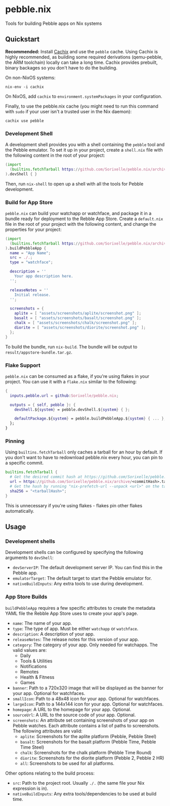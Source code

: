 # pebble.nix

Tools for building Pebble apps on Nix systems

## Quickstart

**Recommended:** Install [Cachix](https://cachix.org/) and use the `pebble`
cache. Using Cachix is highly recommended, as building some required derivations
(qemu-pebble, the ARM toolchain) locally can take a long time. Cachix provides
prebuilt, binary backages so you don't have to do the building.

On non-NixOS systems:
```shell
nix-env -i cachix
```

On NixOS, add `cachix` to `environment.systemPackages` in your configuration.

Finally, to use the pebble.nix cache (you might need to run this command with
`sudo` if your user isn't a trusted user in the Nix daemon):
```shell
cachix use pebble
```

### Development Shell

A development shell provides you with a shell containing the `pebble` tool and
the Pebble emulator. To set it up in your project, create a `shell.nix` file
with the following content in the root of your project:

```nix
(import
  (builtins.fetchTarball https://github.com/Sorixelle/pebble.nix/archive/master.tar.gz)
).devShell { }
```

Then, run `nix-shell` to open up a shell with all the tools for Pebble
development.

### Build for App Store

`pebble.nix` can build your watchapp or watchface, and package it in a bundle
ready for deployment to the Rebble App Store. Create a `default.nix` file in the
root of your project with the following content, and change the properties for
your project:

```nix
(import
  (builtins.fetchTarball https://github.com/Sorixelle/pebble.nix/archive/master.tar/gz)
).buildPebbleApp {
  name = "App Name";
  src = ./.;
  type = "watchface";

  description = ''
    Your app description here.
  '';

  releaseNotes = ''
    Initial release.
  '';

  screenshots = {
    aplite = [ "assets/screenshots/aplite/screenshot.png" ];
    basalt = [ "assets/screenshots/basalt/screenshot.png" ];
    chalk = [ "assets/screenshots/chalk/screenshot.png" ];
    diorite = [ "assets/screenshots/diorite/screenshot.png" ];
  };
}
```

To build the bundle, run `nix-build`. The bundle will be output to
`result/appstore-bundle.tar.gz`.

### Flake Support

`pebble.nix` can be consumed as a flake, if you're using flakes in your project.
You can use it with a `flake.nix` similar to the following:

```nix
{
  inputs.pebble.url = github:Sorixelle/pebble.nix;

  outputs = { self, pebble }: {
    devShell.${system} = pebble.devShell.${system} { };

	defaultPackage.${system} = pebble.buildPebbleApp.${system} { ... };
  };
}
```

### Pinning

Using `builtins.fetchTarball` only caches a tarball for an hour by default. If
you don't want to have to redownload pebble.nix every hour, you can pin to a
specific commit.

```nix
builtins.fetchTarball {
  # Get the desired commit hash at https://github.com/Sorixelle/pebble.nix/commits
  url = https://github.com/Sorixelle/pebble.nix/archive/<commitHash>.tar.gz;
  # Get the hash by running "nix-prefetch-url --unpack <url>" on the tarball url
  sha256 = "<tarballHash>";
}
```

This is unnecessary if you're using flakes - flakes pin other flakes
automatically.

## Usage

### Development shells

Development shells can be configured by specifying the following arguments to
`devShell`:

- `devServerIP`: The default development server IP. You can find this in the
  Pebble app.
- `emulatorTarget`: The default target to start the Pebble emulator for.
- `nativeBuildInputs`: Any extra tools to use during development.

### App Store Builds

`buildPebbleApp` requires a few specific attributes to create the metadata YAML
file the Rebble App Store uses to create your app's page.

- `name`: The name of your app.
- `type`: The type of app. Must be either `watchapp` or `watchface`.
- `description`: A description of your app.
- `releaseNotes`: The release notes for this version of your app.
- `category`: The category of your app. Only needed for watchapps. The valid
   values are:
   - Daily
   - Tools & Utilities
   - Notifications
   - Remotes
   - Health & Fitness
   - Games
- `banner`: Path to a 720x320 image that will be displayed as the banner for
  your app. Optional for watchfaces.
- `smallIcon`: Path to a 48x48 icon for your app. Optional for watchfaces.
- `largeIcon`: Path to a 144x144 icon for your app. Optional for watchfaces.
- `homepage`: A URL to the homepage for your app. Optional.
- `sourceUrl`: A URL to the source code of your app. Optional.
- `screenshots`: An attribute set containing screenshots of your app on Pebble
  watches. Each attribute contains a list of paths to screenshots. The following
  attributes are valid:
  - `aplite`: Screenshots for the aplite platform (Pebble, Pebble Steel)
  - `basalt`: Screenshots for the basalt platform (Pebble Time, Pebble Time
     Steel)
  - `chalk`: Screenshots for the chalk platform (Pebble Time Round)
  - `diorite`: Screenshots for the diorite platform (Pebble 2, Pebble 2 HR)
  - `all`: Screenshots to be used for all platforms.

Other options relating to the build process:

- `src`: Path to the project root. Usually `./.` (the same file your Nix
  expression is in).
- `nativeBuildInputs`: Any extra tools/dependencies to be used at build time.
